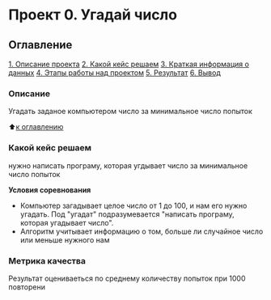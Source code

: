 # Проект 0. Угадай число

## Оглавление
[1. Описание проекта](https://github.com/malofantazi/SF_data/blob/master/README.md#Описаниепроекта)
[2. Какой кейс решаем](https://github.com/malofantazi/SF_data/blob/master/README.md#Какойкейсрешаем)
[3. Краткая информация о данных](https://github.com/malofantazi/SF_data/blob/master/README.md#Краткаяинформацияоданных)
[4. Этапы работы над проектом](https://github.com/malofantazi/SF_data/blob/master/README.md#Этапыработынадпроектом)
[5. Результат](https://github.com/malofantazi/SF_data/blob/master/README.md#Результат)
[6. Вывод](https://github.com/malofantazi/SF_data/blob/master/README.md#Вывод)

### Описание
Угадать заданое компьютером число за минимальное число попыток 

:arrow_up:[к оглавлению](https://github.com/malofantazi/SF_data/blob/master/README.md#Оглавление)

### Какой кейс решаем
нужно написать програму, которая угдывает число за минимальное число попыток

**Условия соревнования**
- Компьютер загадывает целое число от 1 до 100, и нам его нужно угадать. Под "угадат"
подразумевается "написать програму, которая угадывает число".
- Алгоритм учитывает информацию о том, больше ли случайное число или меньше нужного нам

### Метрика качества 
Результат оцениваеться по среднему количеству попыток при 1000 повторени
